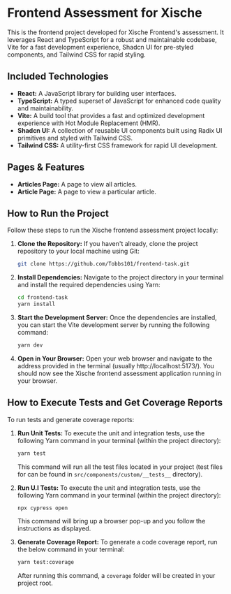 # Frontend Assessment for Xische

This is the frontend project developed for Xische Frontend's assessment. It leverages React and TypeScript for a robust and maintainable codebase, Vite for a fast development experience, Shadcn UI for pre-styled components, and Tailwind CSS for rapid styling.

## Included Technologies

- **React:** A JavaScript library for building user interfaces.
- **TypeScript:** A typed superset of JavaScript for enhanced code quality and maintainability.
- **Vite:** A build tool that provides a fast and optimized development experience with Hot Module Replacement (HMR).
- **Shadcn UI:** A collection of reusable UI components built using Radix UI primitives and styled with Tailwind CSS.
- **Tailwind CSS:** A utility-first CSS framework for rapid UI development.

## Pages & Features

- **Articles Page:** A page to view all articles.
- **Article Page:** A page to view a particular article.

## How to Run the Project

Follow these steps to run the Xische frontend assessment project locally:

1.  **Clone the Repository:** If you haven't already, clone the project repository to your local machine using Git:

    ```bash
    git clone https://github.com/Tobbs101/frontend-task.git
    ```

2.  **Install Dependencies:** Navigate to the project directory in your terminal and install the required dependencies using Yarn:

    ```bash
    cd frontend-task
    yarn install
    ```

3.  **Start the Development Server:** Once the dependencies are installed, you can start the Vite development server by running the following command:

    ```bash
    yarn dev
    ```

4.  **Open in Your Browser:** Open your web browser and navigate to the address provided in the terminal (usually http://localhost:5173/). You should now see the Xische frontend assessment application running in your browser.

## How to Execute Tests and Get Coverage Reports

To run tests and generate coverage reports:

1.  **Run Unit Tests:** To execute the unit and integration tests, use the following Yarn command in your terminal (within the project directory):

    ```bash
    yarn test
    ```

    This command will run all the test files located in your project (test files for can be found in `src/components/custom/__tests__` directory).

2.  **Run U.I Tests:** To execute the unit and integration tests, use the following Yarn command in your terminal (within the project directory):

    ```bash
    npx cypress open
    ```

    This command will bring up a browser pop-up and you follow the instructions as displayed.

3.  **Generate Coverage Report:** To generate a code coverage report, run the below command in your terminal:

    ```bash
    yarn test:coverage
    ```

    After running this command, a `coverage` folder will be created in your project root.
